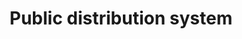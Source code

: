 ---
title: "Public distribution system"
url: /kottayam/public-distribution-system/
shop: supermarket
---